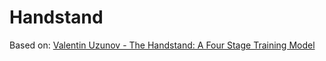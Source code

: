 # Handstand

Based on: [Valentin Uzunov - The Handstand: A Four Stage Training Model](https://www.stk-sport.co.uk/gymnastics-science-handstand-4-stage-training-model.html)
